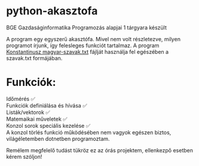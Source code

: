 # python-akasztofa

BGE Gazdaságinformatika Programozás alapjai 1 tárgyara készült

A program egy egyszerű akasztófa. Mivel nem volt részletezve, milyen programot írjunk, így felesleges funkciót tartalmaz.
A program [Konstantinusz magyar-szavak.txt](https://gist.github.com/Konstantinusz/f9517357e46fa827c3736031ac8d01c7) fájlját használja fel egészében a szavak.txt formájában.

# Funkciók:
Időmérés ✅\
Funkciók definiálása és hívása ✅\
Listák/vektorok ✅\
Matemaikai műveletek ✅\
Konzol sorok speciális kezelése ✅\
A konzol törlés funkció működésében nem vagyok egészen biztos, világéletemben dotnetben programoztam.

Remélem megfelelő tudást tükröz ez az órás projektem, ellenkezpő esetben kérem szóljon!

